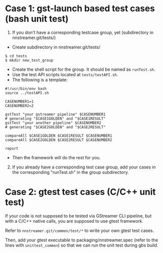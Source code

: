 # Case 1: gst-launch based test cases (bash unit test)

1. If you don't have a corresponding testcase group, yet (subdirectory in nnstreamer.git/tests/)

  - Create subdirectory in nnstreamer.git/tests/  
  ```  
  $ cd tests
  $ mkdir new_test_group
  ```
  - Create the shell script for the group. It should be named as ```runTest.sh```. 
  - Use the test API scripts located at ```tests/testAPI.sh```.
  - The following is a template:
  ```
  #!/usr/bin/env bash
  source ../testAPI.sh
  
  CASENUMBER1=1
  CASENUMBER2=2
    
  gstTest "your gstreamer pipeline" $CASENUMBER1
  # generating "$CASE1GOLDEN" and "$CASE1RESULT"
  gstTest "your another pipeline" $CASENUMBER2
  # generating "$CASE2GOLDEN" and "$CASE2RESULT"
  
  compareAll $CASE1GOLDEN $CASE1RESULT $CASENUMBER1
  compareAll $CASE2GOLDEN $CASE2RESULT $CASENUMBER2
  
  report
  ```
  - Then the framework will do the rest for you.

2. If you already have a corresponding test case group, add your cases in the corresponding "runTest.sh" in the group subdirectory.


# Case 2: gtest test cases (C/C++ unit test)

If your code is not supposed to be tested via GStreamer CLI pipeline, but with a C/C++ native calls, you are supposed to use gtest framework.

Refer to ```nnstreamer.git/common/test/*``` to write your own gtest test cases.

Then, add your gtest executable to packaging/nnstreamer.spec (refer to the lines with ```unittest_common```) so that we can run the unit test during gbs build.


